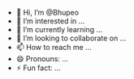 - 👋 Hi, I’m @Bhupeo
- 👀 I’m interested in ...
- 🌱 I’m currently learning ...
- 💞️ I’m looking to collaborate on ...
- 📫 How to reach me ...
- 😄 Pronouns: ...
- ⚡ Fun fact: ...

<!---
Bhupeo/Bhupeo is a ✨ special ✨ repository because its `README.md` (this file) appears on your GitHub profile.
You can click the Preview link to take a look at your changes.
--->
